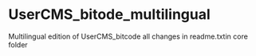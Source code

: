 # UserCMS_bitode_multilingual
Multilingual edition of UserCMS_bitcode
all changes in readme.txtin core folder
